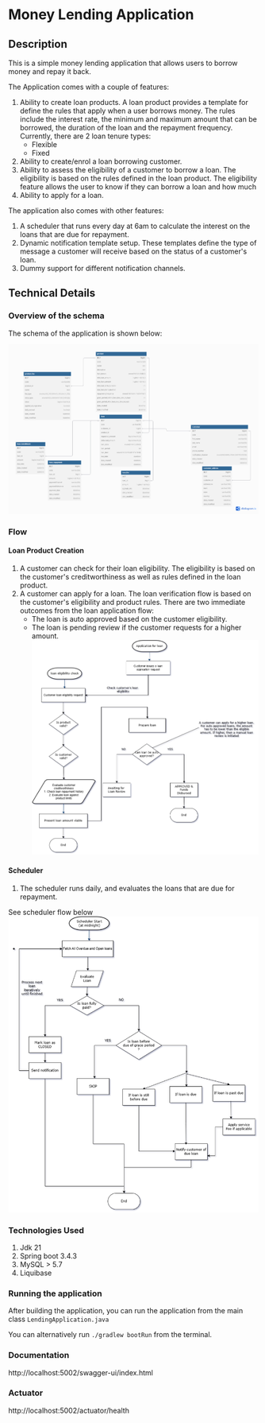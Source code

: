 # Money Lending Application

## Description

This is a simple money lending application that allows users to borrow money and repay it back.

The Application comes with a couple of features:

1. Ability to create loan products. A loan product provides a template for define the rules that apply when a user
   borrows money. The rules include the interest rate, the minimum and maximum amount that can be borrowed,
   the duration of the loan and the repayment frequency.
   Currently, there are 2 loan tenure types:
    - Flexible
    - Fixed
2. Ability to create/enrol a loan borrowing customer.
3. Ability to assess the eligibility of a customer to borrow a loan. The eligibility is based on the rules
   defined in the loan product. The eligibility feature allows the user to know if they can borrow a loan and how much
4. Ability to apply for a loan.

The application also comes with other features:

1. A scheduler that runs every day at 6am to calculate the interest on the loans that are due for repayment.
2. Dynamic notification template setup. These templates define the type of message a customer will receive based on the
   status of a customer's loan.
3. Dummy support for different notification channels.

## Technical Details

### Overview of the schema

The schema of the application is shown below:

![lending_schema.png](lending_schema.png)

### Flow

#### Loan Product Creation

1. A customer can check for their loan eligibility. The eligibility is based on the customer's creditworthiness as well
   as
   rules defined in the loan product.
2. A customer can apply for a loan. The loan verification flow is based on the customer's eligibility and product rules.
   There are two immediate outcomes from the loan application flow:
    - The loan is auto approved based on the customer eligibility.
    - The loan is pending review if the customer requests for a higher amount.
      ![Lending-flow.png](Lending-flow.png)

#### Scheduler
1. The scheduler runs daily, and evaluates the loans that are due for repayment.

See scheduler flow below
![Lending-flow-scheduler.png](Lending-flow-scheduler.png)

### Technologies Used
1. Jdk 21
2. Spring boot 3.4.3
3. MySQL > 5.7
4. Liquibase

### Running the application
After building the application, you can run the application from the main class `LendingApplication.java`

You can alternatively run `./gradlew bootRun` from the terminal.

### Documentation
http://localhost:5002/swagger-ui/index.html

### Actuator
http://localhost:5002/actuator/health

